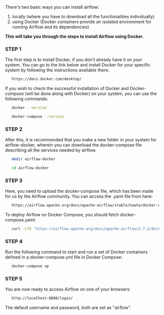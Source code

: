 There's two basic ways you can install airflow:
1. locally (where you have to download all the functionalities individually)
2. using Docker (Docker containers provide an isolated environment for running Airflow and its dependencies)

**This will take you through the steps to install Airflow using Docker.**

### STEP 1
The first step is to install Docker, if you don't already have it on your system. You can go to the link below and install Docker for your specific system by following the instructions available there.
 ```bash
    https://docs.docker.com/desktop/
 ```
If you wish to check the successful installation of Docker and Docker-compose (will be done along with Docker) on your system, you can use the following commands:
 ```bash
    docker --version
 ```
 ```bash
    docker-compose --version
 ```

### STEP 2
After this, it is recommended that you make a new folder in your system for airflow-docker, wherein you can download the docker-compose file describing all the services needed by airflow. 
 ```bash
    mkdir airflow-docker
 ```
 ```bash
    cd airflow-docker
 ```

### STEP 3
Here, you need to upload the docker-compose file, which has been made for us by the Airflow community. You can access the .yaml file from here:
 ```bash
    https://airflow.apache.org/docs/apache-airflow/stable/howto/docker-compose/index.html
 ```
To deploy Airflow on Docker Compose, you should fetch docker-compose.yaml:
 ```bash
    curl -LfO 'https://airflow.apache.org/docs/apache-airflow/2.7.2/docker-compose.yaml'
 ```

### STEP 4
Run the following command to start and run a set of Docker containers defined in a docker-compose.yml file in Docker Compose:
 ```bash
    docker-compose up
 ```

### STEP 5
You are now ready to access Airflow on one of your browsers:
```bash
   http://localhost:8080/login/
```
The default username and password, both are set as "airflow". 
